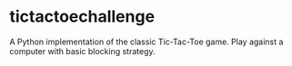 # tictactoechallenge
A Python implementation of the classic Tic-Tac-Toe game. Play against a computer with basic blocking strategy.
